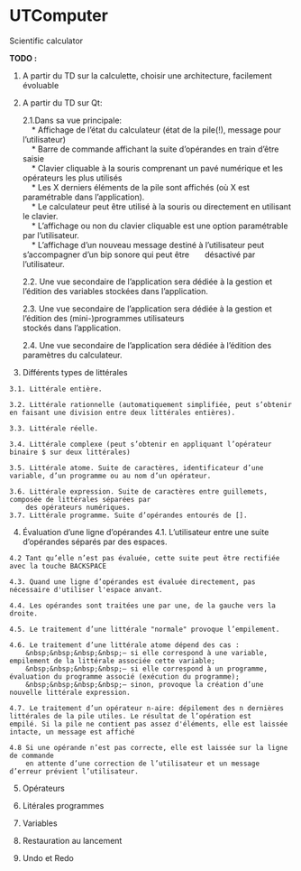 # UTComputer
Scientific calculator

__TODO :__

  1. A partir du TD sur la calculette, choisir une architecture, facilement évoluable
  
  2. A partir du TD sur Qt:
  
      2.1.Dans sa vue principale:  
          &nbsp;&nbsp;&nbsp;&nbsp;* Affichage de l’état du calculateur (état de la pile(!), message pour l’utilisateur)  
          &nbsp;&nbsp;&nbsp;&nbsp;* Barre de commande affichant la suite d’opérandes en train d’être saisie   
          &nbsp;&nbsp;&nbsp;&nbsp;* Clavier cliquable à la souris comprenant un pavé numérique et les opérateurs les plus utilisés  
          &nbsp;&nbsp;&nbsp;&nbsp;* Les X derniers éléments de la pile sont affichés (où X est paramétrable dans l’application).  
          &nbsp;&nbsp;&nbsp;&nbsp;* Le calculateur peut être utilisé à la souris ou directement en utilisant le clavier.  
          &nbsp;&nbsp;&nbsp;&nbsp;* L’affichage ou non du clavier cliquable est une option paramétrable par l’utilisateur.  
          &nbsp;&nbsp;&nbsp;&nbsp;* L’affichage d’un nouveau message destiné à l’utilisateur peut s’accompagner d’un bip sonore qui peut être     &nbsp;&nbsp;&nbsp;&nbsp;&nbsp;&nbsp;désactivé par l’utilisateur.  

      2.2. Une vue secondaire de l’application sera dédiée à la gestion et l’édition des variables stockées dans l’application. 
      
      2.3. Une vue secondaire de l’application sera dédiée à la gestion et l’édition des (mini-)programmes utilisateurs  
            stockés dans l’application.  
          
      2.4. Une vue secondaire de l’application sera dédiée à l’édition des paramètres du calculateur.
      
  3. Différents types de littérales
  
    3.1. Littérale entière.

    3.2. Littérale rationnelle (automatiquement simplifiée, peut s’obtenir en faisant une division entre deux littérales entières).
    
    3.3. Littérale réelle. 
    
    3.4. Littérale complexe (peut s’obtenir en appliquant l’opérateur binaire $ sur deux littérales)
    
    3.5. Littérale atome. Suite de caractères, identificateur d’une variable, d’un programme ou au nom d’un opérateur.
    
    3.6. Littérale expression. Suite de caractères entre guillemets, composée de littérales séparées par
        des opérateurs numériques.    
    3.7. Littérale programme. Suite d’opérandes entourés de [].
    
  4. Évaluation d’une ligne d’opérandes
    4.1. L’utilisateur entre une suite d’opérandes séparés par des espaces.

    4.2 Tant qu’elle n’est pas évaluée, cette suite peut être rectifiée avec la touche BACKSPACE
    
    4.3. Quand une ligne d’opérandes est évaluée directement, pas nécessaire d'utiliser l'espace anvant.
    
    4.4. Les opérandes sont traitées une par une, de la gauche vers la droite.
    
    4.5. Le traitement d’une littérale "normale" provoque l’empilement.
    
    4.6. Le traitement d’une littérale atome dépend des cas :   
        &nbsp;&nbsp;&nbsp;&nbsp;– si elle correspond à une variable, empilement de la littérale associée cette variable;  
        &nbsp;&nbsp;&nbsp;&nbsp;– si elle correspond à un programme, évaluation du programme associé (exécution du programme);  
        &nbsp;&nbsp;&nbsp;&nbsp;– sinon, provoque la création d’une nouvelle littérale expression.  
        
    4.7. Le traitement d’un opérateur n-aire: dépilement des n dernières littérales de la pile utiles. Le résultat de l’opération est       empilé. Si la pile ne contient pas assez d'éléments, elle est laissée intacte, un message est affiché    
    
    4.8 Si une opérande n’est pas correcte, elle est laissée sur la ligne de commande
        en attente d’une correction de l’utilisateur et un message d’erreur prévient l’utilisateur.  
        
  5. Opérateurs
  
  6. Litérales programmes 

  7. Variables
  
  8. Restauration au lancement
  
  9. Undo et Redo 

  
